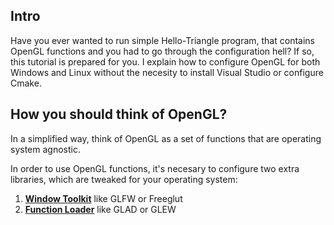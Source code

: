## Intro

Have you ever wanted to run simple Hello-Triangle program, that contains OpenGL functions and you had to go through the configuration hell? 
If so, this tutorial is prepared for you. I explain how to configure OpenGL for both Windows and Linux without the necesity to install Visual Studio or configure Cmake.

## How you should think of OpenGL?  
In a simplified way, think of OpenGL as a set of functions that are operating system agnostic.

In order to use OpenGL functions, it's necesary to configure two extra libraries, which are tweaked for your operating system:
1) [**Window Toolkit**](https://www.opengl.org/resources/libraries/windowtoolkits/) like GLFW or Freeglut<br>
2) [**Function Loader**](https://stackoverflow.com/questions/27873784/when-do-i-need-to-use-an-opengl-function-loader) like GLAD or GLEW<br>
  
